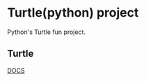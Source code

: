 # Turtle(python) project
Python's Turtle fun project.

## Turtle

[DOCS](https://docs.python.org/3/library/turtle.html)